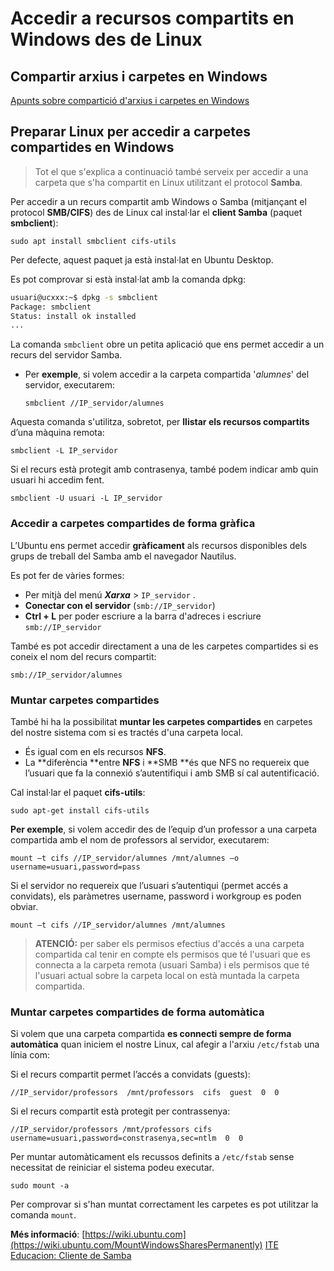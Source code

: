 # Accedir a recursos compartits en Windows des de Linux

## Compartir arxius i carpetes en Windows

[Apunts sobre compartició d'arxius i carpetes en Windows](https://seicoll.gitbooks.io/sox/content/UF3/uf3-compartir-arxius-windows.html#compartici%C3%B3-de-carpetes)

## Preparar Linux per accedir a carpetes compartides en Windows

> Tot el que s'explica a continuació també serveix per accedir a una carpeta que s'ha compartit en Linux utilitzant el protocol **Samba**.

Per accedir a un recurs compartit amb Windows o Samba \(mitjançant el protocol **SMB/CIFS**\) des de Linux cal instal·lar el **client Samba** \(paquet **smbclient**\):

`sudo apt install smbclient cifs-utils`

Per defecte, aquest paquet ja està instal·lat en Ubuntu Desktop.

Es pot comprovar si està instal·lat amb la comanda dpkg:

```bash
usuari@ucxxx:~$ dpkg -s smbclient
Package: smbclient
Status: install ok installed
...
```

La comanda `smbclient` obre un petita aplicació que ens permet accedir a un recurs del servidor Samba.

* Per **exemple**, si volem accedir a la carpeta compartida '_alumnes_' del servidor, executarem:

  `smbclient //IP_servidor/alumnes`

Aquesta comanda s'utilitza, sobretot, per **llistar els recursos compartits** d’una màquina remota:

`smbclient -L IP_servidor`

Si el recurs està protegit amb contrasenya, també podem indicar amb quin usuari hi accedim fent.

`smbclient -U usuari -L IP_servidor`

### Accedir a carpetes compartides de forma gràfica

L’Ubuntu ens permet accedir **gràficament** als recursos disponibles dels grups de treball del Samba amb el navegador Nautilus.

Es pot fer de vàries formes:

* Per mitjà del menú _**Xarxa**_ &gt; `IP_servidor` .
* **Conectar con el servidor** \(`smb://IP_servidor`\)
* **Ctrl + L** per poder escriure a la barra d'adreces i escriure `smb://IP_servidor`

També es pot accedir directament a una de les carpetes compartides si es coneix el nom del recurs compartit:

`smb://IP_servidor/alumnes`

### Muntar carpetes compartides

També hi ha la possibilitat **muntar les carpetes compartides** en carpetes del nostre sistema com si es tractés d'una carpeta local.

* És igual com en els recursos **NFS**.
* La **diferència **entre **NFS** i **SMB **és que NFS no requereix que l’usuari que fa la connexió s’autentifiqui i amb SMB sí cal autentificació.

Cal instal·lar el paquet **cifs-utils**:

`sudo apt-get install cifs-utils`

**Per exemple**, si volem accedir des de l’equip d’un professor a una carpeta compartida amb el nom de professors al servidor, executarem:

`mount –t cifs //IP_servidor/alumnes /mnt/alumnes –o username=usuari,password=pass`

Si el servidor no requereix que l’usuari s’autentiqui \(permet accés a convidats\), els paràmetres username, password i workgroup es poden obviar.

`mount –t cifs //IP_servidor/alumnes /mnt/alumnes`

> **ATENCIÓ:** per saber els permisos efectius d'accés a una carpeta compartida cal tenir en compte els permisos que té l'usuari que es connecta a la carpeta remota \(usuari Samba\) i els permisos que té l'usuari actual sobre la carpeta local on està muntada la carpeta compartida.

### Muntar carpetes compartides de forma automàtica

Si volem que una carpeta compartida **es connecti sempre de forma automàtica** quan iniciem el nostre Linux, cal afegir a l'arxiu `/etc/fstab` una línia com:

Si el recurs compartit permet l’accés a convidats \(guests\):

`//IP_servidor/professors  /mnt/professors  cifs  guest  0  0`

Si el recurs compartit està protegit per contrassenya:

`//IP_servidor/professors /mnt/professors cifs  username=usuari,password=constrasenya,sec=ntlm  0  0`

Per muntar automàticament els recussos definits a `/etc/fstab` sense necessitat de reiniciar el sistema podeu executar.

`sudo mount -a`

Per comprovar si s'han muntat correctament les carpetes es pot utilitzar la comanda `mount`.

**Més informació**: 
[https://wiki.ubuntu.com](https://wiki.ubuntu.com/MountWindowsSharesPermanently)
[ITE Educacion: Cliente de Samba](http://www.ite.educacion.es/formacion/materiales/85/cd/linux/m4/cliente_de_samba.html)

